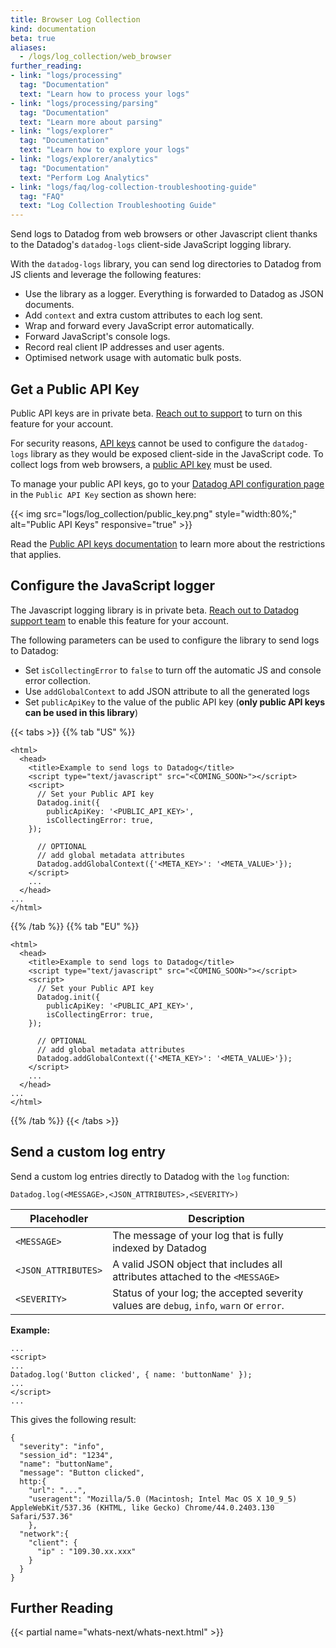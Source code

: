 ```yaml
---
title: Browser Log Collection
kind: documentation
beta: true
aliases:
  - /logs/log_collection/web_browser
further_reading:
- link: "logs/processing"
  tag: "Documentation"
  text: "Learn how to process your logs"
- link: "logs/processing/parsing"
  tag: "Documentation"
  text: "Learn more about parsing"
- link: "logs/explorer"
  tag: "Documentation"
  text: "Learn how to explore your logs"
- link: "logs/explorer/analytics"
  tag: "Documentation"
  text: "Perform Log Analytics"
- link: "logs/faq/log-collection-troubleshooting-guide"
  tag: "FAQ"
  text: "Log Collection Troubleshooting Guide"
---
```




Send logs to Datadog from web browsers or other Javascript client thanks to the Datadog's `datadog-logs` client-side JavaScript logging library.

With the `datadog-logs` library, you can send log directories to Datadog from JS clients and leverage the following features:

* Use the library as a logger. Everything is forwarded to Datadog as JSON documents.
* Add `context` and extra custom attributes to each log sent.
* Wrap and forward every JavaScript error automatically.
* Forward JavaScript's console logs.
* Record real client IP addresses and user agents.
* Optimised network usage with automatic bulk posts.

## Get a Public API Key

<div class="alert alert-warning">
Public API keys are in private beta. <a href="https://docs.datadoghq.com/help/">Reach out to support</a> to turn on this feature for your account.
</div>

For security reasons, [API keys][1] cannot be used to configure the `datadog-logs` library as they would be exposed client-side in the JavaScript code. To collect logs from web browsers, a [public API key][2] must be used.

To manage your public API keys, go to your [Datadog API configuration page][3] in the `Public API Key` section as shown here:

{{< img src="logs/log_collection/public_key.png" style="width:80%;" alt="Public API Keys" responsive="true" >}}

Read the [Public API keys documentation][2] to learn more about the restrictions that applies.

## Configure the JavaScript logger

<div class="alert alert-warning">
The Javascript logging library is in private beta. <a href="https://docs.datadoghq.com/help/">Reach out to Datadog support team</a> to enable this feature for your account.
</div>

The following parameters can be used to configure the library to send logs to Datadog:

* Set `isCollectingError` to `false` to turn off the automatic JS and console error collection.
* Use `addGlobalContext` to add JSON attribute to all the generated logs
* Set `publicApiKey` to the value of the public API key (**only public API keys can be used in this library**)

{{< tabs >}}
{{% tab "US" %}}

```
<html>
  <head>
    <title>Example to send logs to Datadog</title>
    <script type="text/javascript" src="<COMING_SOON>"></script>
    <script>
      // Set your Public API key
      Datadog.init({
        publicApiKey: '<PUBLIC_API_KEY>',
        isCollectingError: true,
    });

      // OPTIONAL
      // add global metadata attributes
      Datadog.addGlobalContext({'<META_KEY>': '<META_VALUE>'});
    </script>
    ...
  </head>
...
</html>
```

{{% /tab %}}
{{% tab "EU" %}}

```
<html>
  <head>
    <title>Example to send logs to Datadog</title>
    <script type="text/javascript" src="<COMING_SOON>"></script>
    <script>
      // Set your Public API key
      Datadog.init({
        publicApiKey: '<PUBLIC_API_KEY>',
        isCollectingError: true,
    });

      // OPTIONAL
      // add global metadata attributes
      Datadog.addGlobalContext({'<META_KEY>': '<META_VALUE>'});
    </script>
    ...
  </head>
...
</html>
```

{{% /tab %}}
{{< /tabs >}}

## Send a custom log entry

Send a custom log entries directly to Datadog with the `log` function:

```
Datadog.log(<MESSAGE>,<JSON_ATTRIBUTES>,<SEVERITY>)
```

| Placehodler         | Description                                                                             |
| ------              | -------                                                                                 |
| `<MESSAGE>`         | The message of your log that is fully indexed by Datadog                                |
| `<JSON_ATTRIBUTES>` | A valid JSON object that includes all attributes attached to the `<MESSAGE>`            |
| `<SEVERITY>`        | Status of your log; the accepted severity values are `debug`, `info`, `warn` or `error`. |

**Example:**

```
...
<script>
...
Datadog.log('Button clicked', { name: 'buttonName' });
...
</script>
...
```

This gives the following result:

```
{
  "severity": "info",
  "session_id": "1234", 
  "name": "buttonName",
  "message": "Button clicked",
  http:{
    "url": "...",
    "useragent": "Mozilla/5.0 (Macintosh; Intel Mac OS X 10_9_5) AppleWebKit/537.36 (KHTML, like Gecko) Chrome/44.0.2403.130 Safari/537.36"
    },
  "network":{
    "client": {
      "ip" : "109.30.xx.xxx"
    }
  }
}  
```

## Further Reading

{{< partial name="whats-next/whats-next.html" >}}

[1]: https://docs.datadoghq.com/account_management/faq/api-app-key-management/#api-keys
[2]: https://docs.datadoghq.com/account_management/faq/api-app-key-management/#public-api-keys
[3]: https://app.datadoghq.com/account/settings#api
